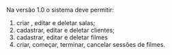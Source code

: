 Na versão 1.0 o sistema deve permitir: 
1. criar , editar e deletar salas;
2. cadastrar, editar e deletar clientes;
3. cadastrar, editar e deletar filmes
4. criar, começar, terminar, cancelar sessões de filmes.

